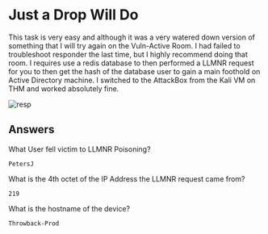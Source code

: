 # Just a Drop Will Do 

This task is very easy and although it was a very watered down version of something that I will try again on the Vuln-Active Room. I had failed to troubleshoot responder the last time, but I highly recommend doing that room. I requires use a redis database to then performed a LLMNR request for you to then get the hash of  the database user to gain a main foothold on Active Directory machine. I switched to the AttackBox from the Kali VM on THM and worked absolutely fine. 

![resp](jdwd-petersj-resp.png)

## Answers
What User fell victim to LLMNR Poisoning?
```{toggle}
PetersJ
```

What is the 4th octet of the IP Address the LLMNR request came from?
```{toggle}
219
```

What is the hostname of the device?
```{toggle}
Throwback-Prod
```
